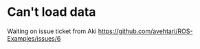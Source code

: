 # Can't load data
Waiting on issue ticket from Aki https://github.com/avehtari/ROS-Examples/issues/6
